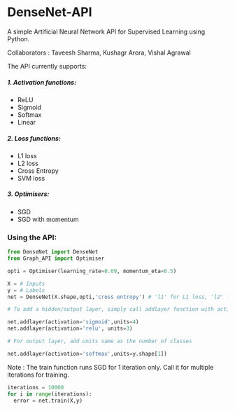 # DenseNet-API
A simple Artificial Neural Network API for Supervised Learning using Python.

Collaborators : Taveesh Sharma, Kushagr Arora, Vishal Agrawal

The API currently supports:

##### 1. Activation functions:

  * ReLU
  * Sigmoid
  * Softmax
  * Linear

##### 2. Loss functions:

  * L1 loss
  * L2 loss
  * Cross Entropy
  * SVM loss

##### 3. Optimisers:

  * SGD 
  * SGD with momentum

### Using the API:

```python
from DenseNet import DenseNet
from Graph_API import Optimiser

opti = Optimiser(learning_rate=0.09, momentum_eta=0.5)

X = # Inputs
y = # Labels
net = DenseNet(X.shape,opti,'cross entropy') # 'l1' for L1 loss, 'l2' for L2 loss, 'svm' for svm

# To add a hidden/output layer, simply call addlayer function with activation function and number of neurons.

net.addlayer(activation='sigmoid',units=4)
net.addlayer(activation='relu', units=3)

# For output layer, add units same as the number of classes

net.addlayer(activation='softmax',units=y.shape[1])
```

Note : The train function runs SGD for 1 iteration only. Call it for multiple iterations for training.

```python 
iterations = 10000
for i in range(iterations):
  error = net.train(X,y)
```
